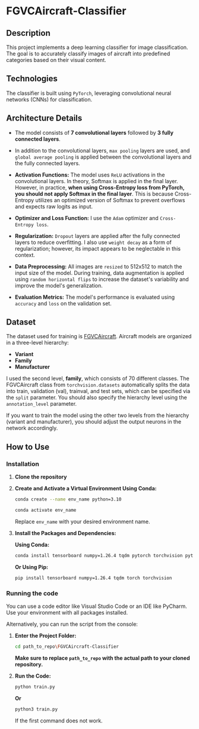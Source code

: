 # FGVCAircraft-Classifier

## Description

This project implements a deep learning classifier for image classification. The goal is to accurately classify images of aircraft into predefined categories based on their visual content.

## Technologies

The classifier is built using `PyTorch`, leveraging convolutional neural networks (CNNs) for classification.

## Architecture Details

- The model consists of **7 convolutional layers** followed by **3 fully connected layers**.

- In addition to the convolutional layers, `max pooling` layers are used, and `global average pooling` is applied between the convolutional layers and the fully connected layers. 

- **Activation Functions:** The model uses `ReLU` activations in the convolutional layers. In theory, Softmax is applied in the final layer. However, in practice, **when using Cross-Entropy loss from PyTorch, you should not apply Softmax in the final layer**. This is because Cross-Entropy utilizes an optimized version of Softmax to prevent overflows and expects raw logits as input.

- **Optimizer and Loss Function:** I use the `Adam` optimizer and `Cross-Entropy loss`.

- **Regularization:** `Dropout` layers are applied after the fully connected layers to reduce overfitting. I also use `weight decay` as a form of regularization; however, its impact appears to be neglectable in this context.

- **Data Preprocessing:** All images are `resized` to 512x512 to match the input size of the model. During training, data augmentation is applied using `random horizontal flips` to increase the dataset's variability and improve the model's generalization.

- **Evaluation Metrics:** The model's performance is evaluated using `accuracy` and `loss` on the validation set.


## Dataset

The dataset used for training is [FGVCAircraft](https://pytorch.org/vision/main/generated/torchvision.datasets.FGVCAircraft.html#torchvision.datasets.FGVCAircraft). Aircraft models are organized in a three-level hierarchy:

- **Variant**
- **Family**
- **Manufacturer**

I used the second level, **family**, which consists of 70 different classes. The FGVCAircraft class from `torchvision.datasets` automatically splits the data into train, validation (val), trainval, and test sets, which can be specified via the `split` parameter. You should also specify the hierarchy level using the `annotation_level` parameter.

If you want to train the model using the other two levels from the hierarchy (variant and manufacturer), you should adjust the output neurons in the network accordingly.

## How to Use

### Installation

1. **Clone the repository**
2. **Create and Activate a Virtual Environment Using Conda:**
   ```bash
   conda create --name env_name python=3.10
   ```
   ```bash
   conda activate env_name
   ```
   Replace `env_name` with your desired environment name.
   
4. **Install the Packages and Dependencies:**

   **Using Conda:**
   ```bash
   conda install tensorboard numpy=1.26.4 tqdm pytorch torchvision pytorch-cuda=12.1 -c pytorch -c nvidia
   ```

   **Or Using Pip:**

   ```bash
   pip install tensorboard numpy=1.26.4 tqdm torch torchvision
   ```
### Running the code

You can use a code editor like Visual Studio Code or an IDE like PyCharm. Use your environment with all packages installed.

Alternatively, you can run the script from the console:

1. **Enter the Project Folder:**
   ```bash
   cd path_to_repo\FGVCAircraft-Classifier
   ```
   **Make sure to replace `path_to_repo` with the actual path to your cloned repository.**
2. **Run the Code:**
   ```bash
   python train.py
   ```
   
   **Or**

   ```bash
   python3 train.py
   ```
   If the first command does not work.
